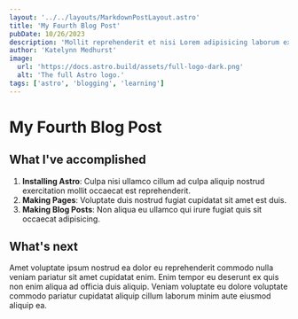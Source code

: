 ```yaml
---
layout: '../../layouts/MarkdownPostLayout.astro'
title: 'My Fourth Blog Post'
pubDate: 10/26/2023
description: 'Mollit reprehenderit et nisi Lorem adipisicing laborum ex reprehenderit amet enim aliqua do voluptate pariatur sunt.'
author: 'Katelynn Medhurst'
image:
  url: 'https://docs.astro.build/assets/full-logo-dark.png'
  alt: 'The full Astro logo.'
tags: ['astro', 'blogging', 'learning']
---
```

# My Fourth Blog Post

## What I've accomplished

1. **Installing Astro**: Culpa nisi ullamco cillum ad culpa aliquip nostrud exercitation mollit occaecat est reprehenderit.
2. **Making Pages**: Voluptate duis nostrud fugiat cupidatat sit amet est duis.
3. **Making Blog Posts**: Non aliqua eu ullamco qui irure fugiat quis sit occaecat adipisicing.

## What's next

Amet voluptate ipsum nostrud ea dolor eu reprehenderit commodo nulla veniam pariatur sit amet cupidatat enim. Enim tempor eu deserunt ex quis non enim aliqua ad officia duis aliquip. Veniam voluptate eu dolore voluptate commodo pariatur cupidatat aliquip cillum laborum minim aute eiusmod aliquip ea.
